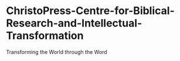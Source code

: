# ChristoPress-Centre-for-Biblical-Research-and-Intellectual-Transformation
Transforming the World through the Word
